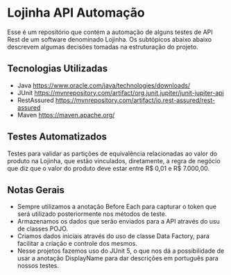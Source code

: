 # Lojinha API Automação
Esse é um repositório que contém a automação de alguns testes de API Rest de um software denominado Lojinha. Os subtópicos abaixo abaixo descrevem algumas decisões tomadas na estruturação do projeto.
## Tecnologias Utilizadas
- Java
  https://www.oracle.com/java/technologies/downloads/
- JUnit
  https://mvnrepository.com/artifact/org.junit.jupiter/junit-jupiter-api
- RestAssured
  https://mvnrepository.com/artifact/io.rest-assured/rest-assured
- Maven
  https://maven.apache.org/
## Testes Automatizados
Testes para validar as partições de equivalência relacionadas ao valor do produto na Lojinha, que estão vinculados, diretamente, a regra de negócio que diz que o valor do produto deve estar entre R$ 0,01 e R$ 7.000,00.
## Notas Gerais
- Sempre utilizamos a anotação Before Each para capturar o token que será utilizado posteriormente nos métodos de teste.
- Armazenamos os dados que serão enviados para a API através do usu de classes POJO.
- Criamos dados iniciais através do uso de classe Data Factory, para facilitar a criação e controle dos mesmos.
- Nesse projetos fazemos uso do JUnit 5, o que nos dá a possibilidade de usar a anotação DisplayName para dar descrições em português para nossos testes.